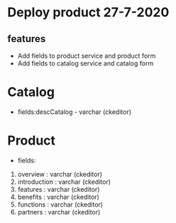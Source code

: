 # Deploy product 27-7-2020

## features

* Add fields to product service and product form
* Add fields to catalog service and catalog form

# Catalog 

* fields:descCatalog - varchar (ckeditor)

# Product 

* fields:

1. overview : varchar (ckeditor)
2. introduction : varchar (ckeditor)
3. features : varchar (ckeditor)
4. benefits : varchar (ckeditor)
5. functions : varchar (ckeditor)
6. partners : varchar (ckeditor)

